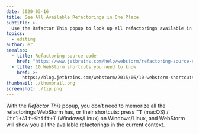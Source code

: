 ```yaml
---
date: 2020-03-16
title: See All Available Refactorings in One Place
subtitle: >-
  Use the Refactor This popup to look up all refactorings available in the current context.
topics:
  - editing
author: er
seealso:
  - title: Refactoring source code
    href: "https://www.jetbrains.com/help/webstorm/refactoring-source-code.html#"
  - title: 10 WebStorm shortcuts you need to know
    href: >-
      https://blog.jetbrains.com/webstorm/2015/06/10-webstorm-shortcuts-you-need-to-know/
thumbnail: ./thumbnail.png
screenshot: ./tip.png
---
```


With the _Refactor This_ popup, you don’t need to memorize all the refactorings WebStorm has, or their shortcuts: press <kbd>^T</kbd> (macOS) / <kbd>Ctrl+Alt+Shift+T</kbd> (Windows/Linux) on Windows/Linux, and WebStorm will show you all the available refactorings in the current context.
